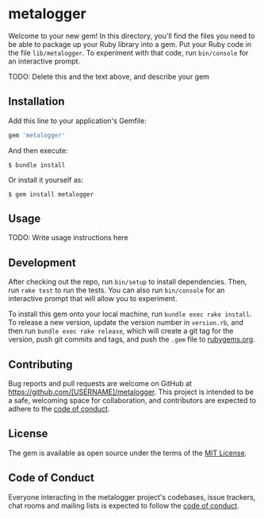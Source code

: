 # metalogger

Welcome to your new gem! In this directory, you'll find the files you need to be able to package up your Ruby library into a gem. Put your Ruby code in the file `lib/metalogger`. To experiment with that code, run `bin/console` for an interactive prompt.

TODO: Delete this and the text above, and describe your gem

## Installation

Add this line to your application's Gemfile:

```ruby
gem 'metalogger'
```

And then execute:

    $ bundle install

Or install it yourself as:

    $ gem install metalogger

## Usage

TODO: Write usage instructions here

## Development

After checking out the repo, run `bin/setup` to install dependencies. Then, run `rake test` to run the tests. You can also run `bin/console` for an interactive prompt that will allow you to experiment.

To install this gem onto your local machine, run `bundle exec rake install`. To release a new version, update the version number in `version.rb`, and then run `bundle exec rake release`, which will create a git tag for the version, push git commits and tags, and push the `.gem` file to [rubygems.org](https://rubygems.org).

## Contributing

Bug reports and pull requests are welcome on GitHub at https://github.com/[USERNAME]/metalogger. This project is intended to be a safe, welcoming space for collaboration, and contributors are expected to adhere to the [code of conduct](https://github.com/[USERNAME]/metalogger/blob/master/CODE_OF_CONDUCT.md).


## License

The gem is available as open source under the terms of the [MIT License](https://opensource.org/licenses/MIT).

## Code of Conduct

Everyone interacting in the metalogger project's codebases, issue trackers, chat rooms and mailing lists is expected to follow the [code of conduct](https://github.com/[USERNAME]/metalogger/blob/master/CODE_OF_CONDUCT.md).
